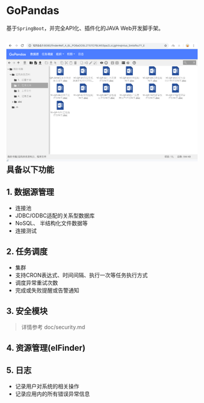 # GoPandas

基于`SpringBoot`，并完全API化、插件化的JAVA Web开发脚手架。

﻿![首页](doc/imgs/gopandas-screen.png)
具备以下功能
---------------------

## 1. <a name="数据源管理">数据源管理</a>
* 连接池
* JDBC/ODBC适配的关系型数据库
* NoSQL、 半结构化文件数据等
* 连接测试

## 2. <a name="任务调度">任务调度</a>
* 集群
* 支持CRON表达式、时间间隔、执行一次等任务执行方式
* 调度异常重试次数
* 完成或失败提醒或告警通知

## 3. <a name="安全模块">安全模块</a>
>详情参考 doc/security.md
## 4. <a name="资源管理(elFinder)">资源管理(elFinder)</a>

## 5. <a name="日志">日志</a>
* 记录用户对系统的相关操作
* 记录应用内的所有错误异常信息
